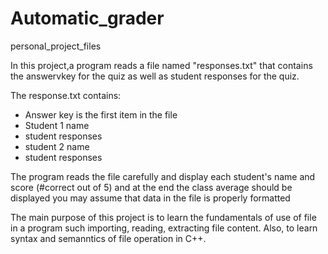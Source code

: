 # Automatic_grader
personal_project_files

In this project,a program reads a file named "responses.txt" that contains the answervkey for the quiz as well as student responses for the quiz.

The response.txt contains:

* Answer key is the first item in the file
 * Student 1 name
 * student responses
 * student 2 name
 * student responses


 The program reads the file carefully and display each student's name and score (#correct out of 5) and at the end the class average should be displayed 
 you may assume that data in the file is properly formatted
 

The main purpose of this project is to learn the fundamentals of use of file in a program such importing, reading, extracting file content. Also, to learn syntax and 
semanntics of file operation in C++.

